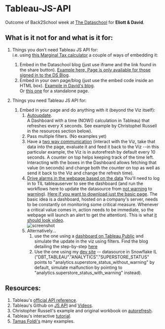# Tableau-JS-API
Outcome of Back2School week at [The Dataschool](https://www.thedataschool.co.uk/) for **Eliott & David**.

## What is it not for and what is it for:
1.	Things you don’t need Tableau JS API for:  
  i.e. using [this Marginal Tax calculator](https://public.tableau.com/profile/davidsm#!/vizhome/MarginalTaxRateSimulator/MarginalRate) a couple of ways of embedding it:  
    1.	Embed in the Dataschool blog (just use iframe and the link found in the share button). [Example here, Page is only available for those signed in to the DS Blog](https://www.thedataschool.co.uk/david-sanchez/23394/).    
    1. Embed in your own page/blog (just use the embed code inside an HTML box). [Example in David's blog](https://dsmdaviz.com/2019/01/marginal-tax-rate-simulator/).  
    Or [this one](Example_01-direct%20embed.html) for a standalone page.  
    
1.	Things you need Tableau JS API for:  
    1.	Embed in your page and do anything with it (beyond the Viz itself):  
        1.	[Autoupdate](https://dsmdavid.github.io/Tableau-JS-API/Example_03-API%20embed%20autorefresh.html).  
            A Dashboard with a time (NOW() calculation in Tableau) that refreshes every X seconds. See example by Christophel Russell in the resources section below).
        1.	Pass multiple filters. (No examples yet)
        1.	Have a [two way communication](https://dsmdavid.github.io/Tableau-JS-API/Example_07-%20With_box_interaction%20in%20Dashboard.html) (interact with the Viz, take that data into the page, evaluate it and feed it back to the Viz --in this particular example, the Viz is in autorefresh by default every 10 seconds. A counter on top helps keeping track of the time left. Interacting with the boxes in the Dashboard allows fetching that value (in seconds) and change both the counter on top as well as send it back to the Viz and change the refresh time).
        1.	[Drive alarms in the webpage based on the data](https://dsmdaviz.com/criticalshipments/)  You'll need to log in to TIL tableauserver to see the dashboard (and run the workflows here to update the datasource from [not warning](https://github.com/dsmdavid/Tableau-JS-API/blob/master/RefreshDatasource_Warning.yxmd) to [warning](https://github.com/dsmdavid/Tableau-JS-API/blob/master/RefreshDatasource_Warning.yxmd)). [Here if you want to download just the basic page](https://github.com/dsmdavid/Tableau-JS-API/blob/master/Example_08.3%20-%20Current.html). The basic idea is a dashboard, hosted on a company's server, needs to be constantly on monitoring some critical measure. Whenever a critical value comes in, action needs to be immediate, so the webpage will launch an alert to get the attention).
            This is what [it should look video](https://www.youtube.com/watch?v=Sv14MNzBVhc).  
            ![screenshot](https://dsmdaviz.com/wp-content/uploads/2019/02/screenshot.png)
        1. Alternatively...  
            1. use the one using a [dashboard on Tableau Public](Example_08.3%20-%20Current_forPublic_v3.html) and simulate the update in the viz using filters. Find the blog detailing the step-by-step [here](https://www.theinformationlab.co.uk/2019/07/08/how-to-tableau-javascript-api-for-dummies-vol-3-triggering-automatic-alerts/)
            2. Use the one using my [dev site](https://dsmdavid.github.io/Tableau-JS-API/Example_09_tableauOnline.html) -- datasource in Snowflake IL ("DBT_TABLEAU"."ANALYTICS"."SUPERSTORE_STATUS" points to "analytics.superstore_status_without_warning" by default, simulate malfunction by pointing to "analytics.superstore_status_with_warning" instead).



## Resources:
1. Tableau's [official API reference](https://onlinehelp.tableau.com/current/api/js_api/en-us/JavaScriptAPI/js_api_ref.htm).   
1. Tableau's Github on [JS API](https://github.com/tableau/js-api-samples) and [Videos](https://github.com/tableau/js-api-samples/tree/master/Videos).  
1. Christopher Russell's example and original workbook on [autorefresh](http://russellchristopher.me/youdidwhat/autoload.html).    
1. Tableau's interactive [tutorial](https://onlinehelp.tableau.com/samples/en-us/js_api/tutorial.htm).    
1. [Tamas Foldi's](https://databoss.starschema.net/?s=javascript) many examples.
